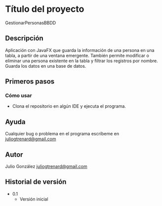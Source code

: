 # Título del proyecto

GestionarPersonasBBDD

## Descripción

Aplicación con JavaFX que guarda la información de una persona en una tabla, a partir de una ventana emergente. 
También permite modificar o eliminar una persona existente en la tabla y filtrar los registros por nombre. Guarda los datos en una base de datos.

## Primeros pasos

### Cómo usar

* Clona el repositorio en algún IDE y ejecuta el programa.

## Ayuda

Cualquier bug o problema en el programa escríbeme en juliogtrenard@gmail.com

## Autor

Julio González
juliogtrenard@gmail.com

## Historial de versión

* 0.1
    * Versión inicial
